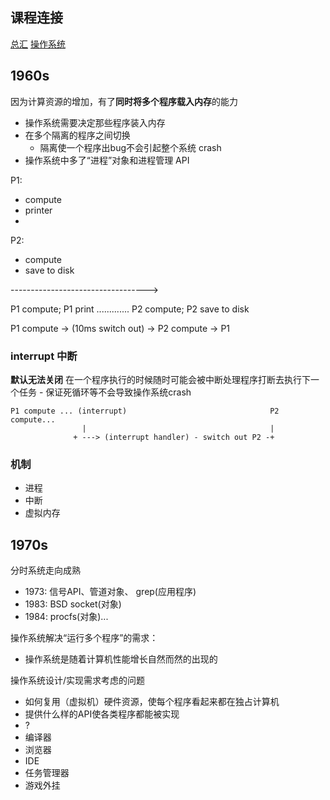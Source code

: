 ## 课程连接
[总汇](http://jyywiki.cn/OS/2021/)
[操作系统](http://jyywiki.cn/OS/2021/notes/OS2021_1)

## 1960s
因为计算资源的增加，有了**同时将多个程序载入内存**的能力

- 操作系统需要决定那些程序装入内存
- 在多个隔离的程序之间切换
  - 隔离使一个程序出bug不会引起整个系统 crash
- 操作系统中多了“进程”对象和进程管理 API


P1:
- compute
- printer
- 
P2: 
- compute
- save to disk

---------------------------------->

P1 compute; P1 print .............
            P2 compute; P2 save to disk

P1 compute -> (10ms switch out) -> P2 compute -> P1

### interrupt 中断
**默认无法关闭**
在一个程序执行的时候随时可能会被中断处理程序打断去执行下一个任务
    - 保证死循环等不会导致操作系统crash

```
P1 compute ... (interrupt)                                P2 compute...
                |                                         |  
              + ---> (interrupt handler) - switch out P2 -+
```

### 机制
- 进程
- 中断
- 虚拟内存

## 1970s
分时系统走向成熟

- 1973: 信号API、管道对象、 grep(应用程序)
- 1983: BSD socket(对象)
- 1984: procfs(对象)...

操作系统解决“运行多个程序”的需求：
- 操作系统是随着计算机性能增长自然而然的出现的

操作系统设计/实现需求考虑的问题
 - 如何复用（虚拟机）硬件资源，使每个程序看起来都在独占计算机
 - 提供什么样的API使各类程序都能被实现
  - ?
  - 编译器
  - 浏览器
  - IDE
  - 任务管理器
  - 游戏外挂